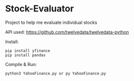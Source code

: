 # Stock-Evaluator

Project to help me evaluate individual stocks

API used: https://github.com/twelvedata/twelvedata-python

Install:

    pip install yfinance
    pip install pandas

Compile & Run:

    python3 YahooFinance.py or py YahooFinance.py
